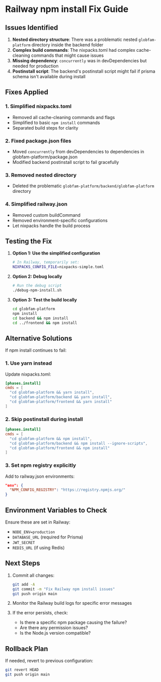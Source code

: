 # Railway npm install Fix Guide

## Issues Identified

1. **Nested directory structure**: There was a problematic nested `globfam-platform` directory inside the backend folder
2. **Complex build commands**: The nixpacks.toml had complex cache-cleaning commands that might cause issues
3. **Missing dependency**: `concurrently` was in devDependencies but needed for production
4. **Postinstall script**: The backend's postinstall script might fail if prisma schema isn't available during install

## Fixes Applied

### 1. Simplified nixpacks.toml
- Removed all cache-cleaning commands and flags
- Simplified to basic `npm install` commands
- Separated build steps for clarity

### 2. Fixed package.json files
- Moved `concurrently` from devDependencies to dependencies in globfam-platform/package.json
- Modified backend postinstall script to fail gracefully

### 3. Removed nested directory
- Deleted the problematic `globfam-platform/backend/globfam-platform` directory

### 4. Simplified railway.json
- Removed custom buildCommand
- Removed environment-specific configurations
- Let nixpacks handle the build process

## Testing the Fix

1. **Option 1: Use the simplified configuration**
   ```bash
   # In Railway, temporarily set:
   NIXPACKS_CONFIG_FILE=nixpacks-simple.toml
   ```

2. **Option 2: Debug locally**
   ```bash
   # Run the debug script
   ./debug-npm-install.sh
   ```

3. **Option 3: Test the build locally**
   ```bash
   cd globfam-platform
   npm install
   cd backend && npm install
   cd ../frontend && npm install
   ```

## Alternative Solutions

If npm install continues to fail:

### 1. Use yarn instead
Update nixpacks.toml:
```toml
[phases.install]
cmds = [
  "cd globfam-platform && yarn install",
  "cd globfam-platform/backend && yarn install",
  "cd globfam-platform/frontend && yarn install"
]
```

### 2. Skip postinstall during install
```toml
[phases.install]
cmds = [
  "cd globfam-platform && npm install",
  "cd globfam-platform/backend && npm install --ignore-scripts",
  "cd globfam-platform/frontend && npm install"
]
```

### 3. Set npm registry explicitly
Add to railway.json environments:
```json
"env": {
  "NPM_CONFIG_REGISTRY": "https://registry.npmjs.org/"
}
```

## Environment Variables to Check

Ensure these are set in Railway:
- `NODE_ENV=production`
- `DATABASE_URL` (required for Prisma)
- `JWT_SECRET`
- `REDIS_URL` (if using Redis)

## Next Steps

1. Commit all changes:
   ```bash
   git add -A
   git commit -m "Fix Railway npm install issues"
   git push origin main
   ```

2. Monitor the Railway build logs for specific error messages

3. If the error persists, check:
   - Is there a specific npm package causing the failure?
   - Are there any permission issues?
   - Is the Node.js version compatible?

## Rollback Plan

If needed, revert to previous configuration:
```bash
git revert HEAD
git push origin main
```